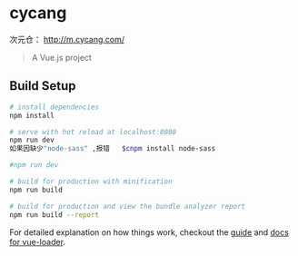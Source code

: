 # cycang
次元仓：
http://m.cycang.com/

> A Vue.js project

## Build Setup

``` bash
# install dependencies
npm install

# serve with hot reload at localhost:8080
npm run dev
如果因缺少"node-sass" ,报错   $cnpm install node-sass

#npm run dev

# build for production with minification
npm run build

# build for production and view the bundle analyzer report
npm run build --report
```

For detailed explanation on how things work, checkout the [guide](http://vuejs-templates.github.io/webpack/) and [docs for vue-loader](http://vuejs.github.io/vue-loader).
